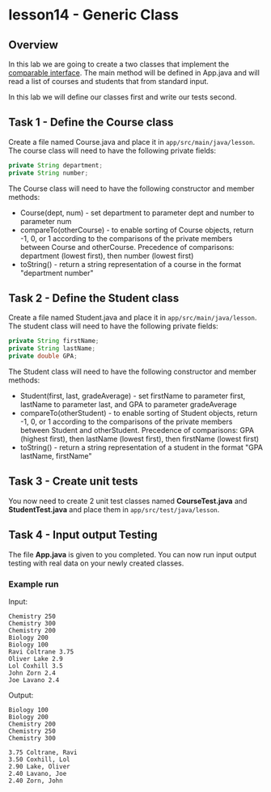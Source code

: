 # lesson14 - Generic Class

## Overview

In this lab we are going to create a two classes that implement the [comparable
interface](https://docs.oracle.com/javase/8/docs/api/java/lang/Comparable.html). The main method
will be defined in App.java and will read a list of courses and students that from standard input. 

In this lab we will define our classes first and write our tests second.

## Task 1 - Define the Course class

Create a file named Course.java and place it in `app/src/main/java/lesson`. The course class will
need to have the following private fields:

```java
private String department;
private String number;
```

The Course class will need to have the following constructor and member methods:

- Course(dept, num) - set department to parameter dept and number to parameter num
- compareTo(otherCourse) - to enable sorting of Course objects, return -1, 0, or 1 according to the
  comparisons of the private members between Course and otherCourse. Precedence of comparisons:
  department (lowest first), then number (lowest first)
- toString() - return a string representation of a course in the format "department number"

## Task 2 - Define the Student class

Create a file named Student.java and place it in `app/src/main/java/lesson`. The student class will
need to have the following private fields:

```java
private String firstName;
private String lastName;
private double GPA;
```

The Student class will need to have the following constructor and member methods:

- Student(first, last, gradeAverage) - set firstName to parameter first, lastName to parameter last,
  and GPA to parameter gradeAverage
- compareTo(otherStudent) - to enable sorting of Student objects, return -1, 0, or 1 according to
  the comparisons of the private members between Student and otherStudent. Precedence of
  comparisons: GPA (highest first), then lastName (lowest first), then firstName (lowest first)
- toString() - return a string representation of a student in the format "GPA lastName, firstName"

## Task 3 - Create unit tests

You now need to create 2 unit test classes named **CourseTest.java** and **StudentTest.java** and
place them in `app/src/test/java/lesson`.

## Task 4 - Input output Testing

The file **App.java** is given to you completed. You can now run input output testing with real
data on your newly created classes.

### Example run

Input:

```
Chemistry 250
Chemistry 300
Chemistry 200
Biology 200
Biology 100
Ravi Coltrane 3.75
Oliver Lake 2.9
Lol Coxhill 3.5
John Zorn 2.4
Joe Lavano 2.4
```

Output:

```
Biology 100
Biology 200
Chemistry 200
Chemistry 250
Chemistry 300

3.75 Coltrane, Ravi
3.50 Coxhill, Lol
2.90 Lake, Oliver
2.40 Lavano, Joe
2.40 Zorn, John
```
